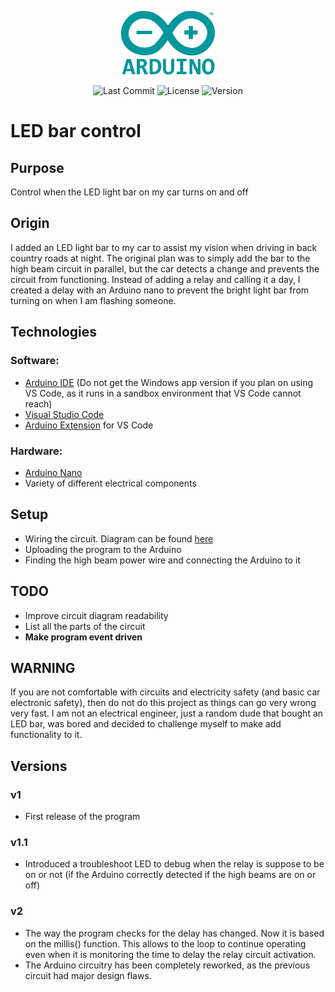 <p align="center"><img src="Pictures/Arduino_Logo.png" width="150"></p>

<center>

![Last Commit](https://img.shields.io/github/last-commit/maxvill212/led_lightbar)
![License](https://img.shields.io/github/license/maxvill212/led_lightbar?color=lightgrey)
![Version](https://img.shields.io/github/v/release/maxvill212/led_lightbar)
</center>

# LED bar control

## Purpose
Control when the LED light bar on my car turns on and off

## Origin
I added an LED light bar to my car to assist my vision when driving in back country roads at night. The original plan was to simply add the bar to the high beam circuit in parallel, but the car detects a change and prevents the circuit from functioning. Instead of adding a relay and calling it a day, I created a delay with an Arduino nano to prevent the bright light bar from turning on when I am flashing someone.

## Technologies
### Software:
* [Arduino IDE](https://www.arduino.cc/en/software) (Do not get the Windows app version if you plan on using VS Code, as it runs in a sandbox environment that VS Code cannot reach)
* [Visual Studio Code](https://code.visualstudio.com/Download)
* [Arduino Extension](https://marketplace.visualstudio.com/items?itemName=vsciot-vscode.vscode-arduino) for VS Code
### Hardware:
* [Arduino Nano](https://store.arduino.cc/usa/arduino-nano)
* Variety of different electrical components

## Setup
* Wiring the circuit. Diagram can be found [here](Pictures/Circuit_Diagram.png)
* Uploading the program to the Arduino
* Finding the high beam power wire and connecting the Arduino to it

## TODO
* Improve circuit diagram readability
* List all the parts of the circuit
* **Make program event driven**

## WARNING
If you are not comfortable with circuits and electricity safety (and basic car electronic safety), then do not do this project as things can go very wrong very fast. I am not an electrical engineer, just a random dude that bought an LED bar, was bored and decided to challenge myself to make add functionality to it.

## Versions
### v1
* First release of the program
### v1.1
* Introduced a troubleshoot LED to debug when the relay is suppose to be on or not (if the Arduino correctly detected if the high beams are on or off)
### v2
* The way the program checks for the delay has changed. Now it is based on the millis() function. This allows to the loop to continue operating even when it is monitoring the time to delay the relay circuit activation.
* The Arduino circuitry has been completely reworked, as the previous circuit had major design flaws.